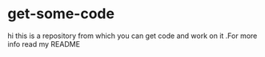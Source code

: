 # get-some-code
hi this is a repository from which you can get code and work on it .For more info read my README
